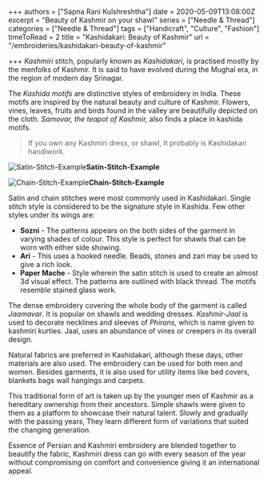 +++
authors = ["Sapna Rani Kulshreshtha"]
date = 2020-05-09T13:08:00Z
excerpt = "Beauty of Kashmir on your shawl"
series = ["Needle & Thread"]
categories = ["Needle & Thread"]
tags = ["Handicraft", "Culture", "Fashion"]
timeToRead = 2
title = "Kashidakari: Beauty of Kashmir"
url = "/embroideries/kashidakari-beauty-of-kashmir"

+++
_Kashmiri_ stitch, popularly known as _Kashidakari_, is practised mostly by the menfolks of Kashmir. It is said to have evolved during the Mughal era, in the region of modern day Srinagar.

The _Kashida motifs_ are distinctive styles of embroidery in India. These motifs are inspired by the natural beauty and culture of Kashmir. Flowers, vines, leaves, fruits and birds found in the valley are beautifully depicted on the cloth. _Samovar, the teapot of Kashmir,_ also finds a place in kashida motifs.

> If you own any Kashmiri dress, or shawl, It probably is Kashidakari handiwork.

![Satin-Stitch-Example](/images/Satin-Stitch.png "Satin-Stitch-Example")**Satin-Stitch-Example**

![Chain-Stitch-Example](/images/Chain-Stitch.png "Chain-Stitch-Example")**Chain-Stitch-Example**

Satin and chain stitches were most commonly used in Kashidakari. Single stitch style is considered to be the signature style in Kashida.  Few other styles under its wings are:

* **Sozni** - The patterns appears on the both sides of the garment in varying shades of colour. This style is perfect for shawls that can be worn with either side showing.
* **Ari** - This uses a hooked needle. Beads, stones and zari may be used to give a rich look.
* **Paper Mache** - Style wherein the satin stitch is used to create an almost 3d visual effect. The patterns are outlined with black thread. The motifs resemble stained glass work.

The dense embroidery covering the whole body of the garment is called _Jaamavar_. It is popular on shawls and wedding dresses. _Kashmir-Jaal_ is used to decorate necklines and sleeves of _Phirans,_ which is name given to kashmiri kurties. Jaal, uses an abundance of vines or creepers in its overall design.

Natural fabrics are preferred in Kashidakari, although these days, other materials are also used. The embroidery can be used for both men and women. Besides garments, it is also used for utility items like bed covers, blankets bags wall hangings and carpets.

This traditional form of art is taken up by the younger men of Kashmir as a hereditary ownership from their ancestors. Simple shawls were given to them as a platform to showcase their natural talent. Slowly and gradually with the passing years, They learn different form of variations that suited the changing generation.

Essence of Persian and Kashmiri embroidery are blended together to beautify the fabric, Kashmiri dress can go with every season of the year without compromising on comfort and convenience giving it an international appeal.
